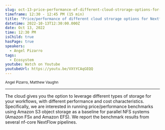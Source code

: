 ```yaml
---
slug: oct-13-price-performance-of-different-cloud-strorage-options-for-nextflow-workflows
timeframe: 12:30 - 12:45 PM (15 min)
title: "Price/performance of different cloud strorage options for Nextflow workflows"
datetime: 2022-10-13T12:30:00.000Z
date: Oct 13, 2022
time: 12:30 PM
isChild: true
hasPage: true
speakers:
  - Angel Pizarro
tags:
  - Ecosystem
youtube: Watch on Youtube
youtubeUrl: https://youtu.be/VXtYCAqGEQQ
---
```

<div className="mb-4">
  <small className="typo-small">
    Angel Pizarro, Matthew Vaughn
  </small>
</div>

<hr className="border-t border-gray-50 mb-4 opacity-20" />

The cloud gives you the option to leverage different types of storage for your workflows, with different performance and cost characteristics. Specifically, we are interested in running price/performance benchmarks using Amazon S3 object storage as a baseline for parallel NFS systems (Amazon FSx and Amazon EFS). We report the benchmark results from several nf-core NextFlow pipelines.
